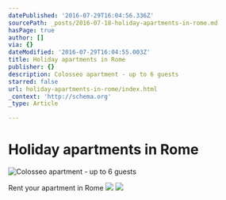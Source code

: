 ```yaml
---
datePublished: '2016-07-29T16:04:56.336Z'
sourcePath: _posts/2016-07-18-holiday-apartments-in-rome.md
hasPage: true
author: []
via: {}
dateModified: '2016-07-29T16:04:55.003Z'
title: Holiday apartments in Rome
publisher: {}
description: Colosseo apartment - up to 6 guests
starred: false
url: holiday-apartments-in-rome/index.html
_context: 'http://schema.org'
_type: Article

---
```

# Holiday apartments in Rome
![Colosseo apartment - up to 6 guests](https://the-grid-user-content.s3-us-west-2.amazonaws.com/692c7622-3d48-454f-a03e-f8ee91c39a59.jpg)

Rent your apartment in Rome
![](https://the-grid-user-content.s3-us-west-2.amazonaws.com/773f92e5-adcf-4d84-a177-efb4cd4507a5.jpg)
![](https://the-grid-user-content.s3-us-west-2.amazonaws.com/c5b0b34e-2c6c-4d9f-acd4-9389c7850800.jpg)